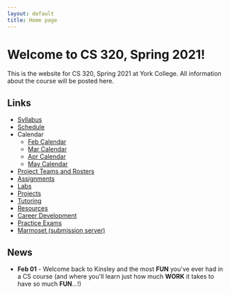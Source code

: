 ```yaml
---
layout: default
title: Home page
---
```


# Welcome to CS 320, Spring 2021!

This is the website for CS 320, Spring 2021 at York College.
All information about the course will be posted here.

## Links

* [Syllabus](syllabus.html)
* [Schedule](schedule.html)
*  Calendar
	* [Feb Calendar](CS320-Spring-Feb-2021-Calendar-1.3.pdf)
	* [Mar Calendar](CS320-Spring-March-2021-Calendar-1.3.pdf)
	* [Apr Calendar](CS320-Spring-April-2021-Calendar-1.1.pdf)
	* [May Calendar](CS320-Spring-May-2021-Calendar-1.1.pdf)
* [Project Teams and Rosters](teams-and-rosters/index.html)
* [Assignments](assign/index.html)
* [Labs](labs/index.html)
* [Projects](projects/index.html)
* [Tutoring](CS320-Sp21-TutoringSchedule.pdf)
* [Resources](resources/index.html)
* [Career Development](careers/index.html)
* [Practice Exams](practice/index.html)
* [Marmoset (submission server)](https://cs.ycp.edu/marmoset)

## News

<!-- Commenting out News until it's needed - and the dates will change, anyway


* **Apr 20** - [Team Project Final Presentation and Demonstration](assign/assign08.html) is schedule for each section's final exam period.  These will be 20-25 minute formal presentations on-line (Zoom).  See [Assignment 8](assign/assign08.html) for the details and guidelines.
	- **9:00 section (101) - 9:00 to 10:00 on Wednesday, 5-13-20 (moved to 9:00 since there are only 2 teams)**
	- **11:00 section (102) - 10:15 to 12:15 on Wednesday, 5-13-20**
	- **2:00 section (103) - 3:00 to 5:00 on Monday, 5-11-20**.

* **Apr 20** - [Assignment 10](assign/assign10.html) is an individual reflection on the team project.  [Assignment 11](assign/assign11.html) is a self/peer evaluation for the team project.  They are both INDIVIDUAL assignments and are are both **due by 7:00am, Sunday, 5-10-20 in PDF form in Marmoset**.

* **Apr 20** - [Assignment 8](assign/assign08.html) describes the final deliverables for the team project.  There are several - please read the assignment carefully.

* **Apr 7** - [Team Project Milestone 3: 75% Working System, w/SQL DB](assign/assign03.html) is **due Wednesday, 4-22-20**.  This will be a FORMAL 8-10 minute (max) on-line (Zoom) team presentation/demonstration of your team's progress since milestone 2.  SQL database functionality **IS REQUIRED** for this milestone.  A large majority of your classes, methods, test cases, and web page navigation should be implemented by milestone 3, as well.

* **Apr 6** - The [Midterm Exam](assign/exam.pdf) is posted, along with the [Exam Answer Sheet](assign/exam-answer-sheet.txt).  You can use those links to access the files.  The **Midterm Exam** file is a PDF, the **Exam Answer Sheet** is a text (.txt) file.  You can download the answer sheet (you can right-click on the link and select "Save Link As...") or you may left-click on the link and then copy and paste the text from your browser into a new text editor file).  Fill in your name and section, and type your answers directly into your text file.  The complete instructions will be sent to you via email.  The **Exam Answer Sheet** and your UML drawing are **due by 8:00 am, Tuesday, 4-7-20 in Marmoset**.  Make sure to submit both your **Exam Answer Sheet** and your **UML Diagram** to the **Exam01: Midterm Exam** project.

* **Mar 30** - Posted an extensive example project on the [Resources page](./resources) that incorporates the Web Applications lab solution (Lab02) with the ORM Lab solution (Lab06).  It provides a web application front-end to the ORM queries, as well as demonstrates the use of login session information, and incorporation of a SQL database persistence layer with a many-to-many relationship. We will review this in more depth in class on **Friday, 4-4-20**.

* **Mar 27** - The [Lab06: ORM](labs/lab06.html) due date has been moved to **7:00am, Monday, 3-30-20**.

* **Mar 27** - The **midterm exam** will be a take-at-home exam on **Monday, 4-6-20**.  I will post it by 8:00 am on Monday morning, and will send out a class email at that time and tell you where it is posted.  You will have until 8:00 am Tuesday morning (4-7-20) to complete and submit it to Marmoset.  I will also post a template answer sheet for you to fill in.  There is NO Programming portion, it is all written, with a UML diagram to draw, as well.  You will also need to submit an electronic copy of your UML diagram (either using a drawing package, or a NEATLY hand-drawn diagram that you can post as a JPG or PDF).  The exam will be open notes and you can use any resource on the CS320 website, as well as your assignment and lab solutions.  The exam is 120 points, and was originally designed to be an in-class 50-minute exam, with a built-in curve of 20 points.  Since it is a take-home this year, there will **NOT** be a curve.  I posted a practice take-home exam - the exam you are taking will not be nearly as long or involved as the practice exam.  We will use Friday, 4-3-20 for a short review for the midterm exam.  **YOU MUST DO YOUR OWN WORK - YOU ARE NOT ALLOWED TO CONSULT WITH ANYONE ELSE, OR USE ANY RESOURCES THAT ARE NOT LISTED ON THE RESOURCES PAGE OF THE CS320 WEBSITE.  I AM TRUSTING YOU TO WORK ON YOUR HONOR - PLEASE DO NOT BETRAY THAT TRUST.**

* **Mar 22** - [Assignment 9](assign/assign09.html) describes the deliverables for the individual project.  The due date for you individual project report has been moved to **Saturday, 4-11-20, by 7:00am**.

* **Mar 22** - [Individual Project Milestone 3](assign/assign04.html) has been moved to **Wednesday, 4-8-20**.  This will be your final informal, 2-4 minute (max) demonstration of your individual project.  We will attempt to do this on-line through ZOOM and screen sharing.

* **Mar 22** - Mid-semester self/peer evaluations are **due by 7:00am, Saturday, 4-4-20**.  See the instructions under [Assignment 11](assign/assign11.html).

* **Mar 22** - [Team Project Milestone 2: 50% Working System](assign/assign03.html) is **due Wednesday, 4-1-20**.  This will be a FORMAL 8-10 minute (max) in-class team presentation/demonstration of your team's progress since milestone 1.  SQL database functionality is **NOT** required for this milestone (but **IS** required for the third milestone.)  **We will be conducting this presentation via ZOOM - each team will have to coordinate their presentation amongst its team members.  YOu will be able to share your screens as you give your PPT and code demo.**

* **Mar 18** - [Lab05: ORM](labs/lab05.html) is now **due by 7:00am, Sunday, 3-22-20**.

* **Mar 12** - [Assignment 9](assign/assign09.html) describes the deliverables for the individual project.  The due date for you individual project report has been moved to **Thursday, 4-9-20, by 7:00am**.

* **Mar 12** - [Individual Project Milestone 3](assign/assign04.html) has been moved to **Monday, 4-6-20**.  This will be your final informal (at your desk) 2-4 minute (max) in-class demonstration of your individual project.

* **Mar 12** - The template for the Lab04 submission has been added to the Lab04 webpage.  See the instructions on the Lab04 page.

* **Mar 5** - [Assignment 3: Team Project Milestones](assign/assign03.html) **Team Milestone 1: Minimal Working System** is **due on Monday, 3-16-20**.    This will be a FORMAL 8-10 minute (max) in-class team presentation/demonstration of your team's progress on your UI structure and navigation.  You should have the vast majority of your servlets and JSPs defined, and be able to navigate between most, if not all, of your pages.  Your HTML/CSS will still be in a rough state - don't worry about making it "pretty", focus on functionality over form.  There is **NO** expectation for having any of your SQL database implemented or working.

* **Mar 5** - [Lab05: JDBC](labs/lab05.html) is posted.  It is **due by 7:00am, Thursday, 3-19-20**.

* **Mar 5** - [Lab04: SQL, Queries, Joins](labs/lab04.html) is posted.  It is **due by 7:00am, Friday, 3-13-20**.

* **Feb 24** - [Individual Project Milestone 2: 50% Working System](assign/assign04.html) is **due Monday, 3-9-20**.  This will be an informal (at your desk) 2-4 minute (max) in-class demonstration of your progress since Milestone 1.  **Note that this Milestone due date is the first day after you return from Winter Break.**

* **Feb 24** - [Assignment 6: Problem Domain Analysis](assign/assign06.html) is **due by 7:00am, Saturday, 3-7-20.**  You will likely need to collaborate on this assignment remotely over break using Google Docs, and your shared Google Team Drive.  You will also need to create and embed a **PDF** version of your UML document in your Google Doc submission.  **Do not link to your UML diagram, embed a PDF or PNG copy of it in your document.**

* **Feb 24** - For creating your UML diagrams for your group's UML model that will part of Assign06: you may use [Violet UML](http://alexdp.free.fr/violetumleditor/page.php) to create a nicely-formatted electronic version of your team's model.  You can download the jarfile from the [Resources Page](resources/index.html).  You may also use other drawing tools, **as long as those tools can export PDF or PNG versions of the UML diagram**, which you willl need to embed in your Assign06 submission.

* **Feb 17** - [Assignment 5: Team Use Cases](assign/assign05.html) is **due by 7:00am, Monday, 2-24-20**.  You will need it for the in-class exercise for the Textual Analysis of your team project Use Cases later that day.

* **Feb 3** - [Assignment 4: Individual Project Milestones](assign/assign04.html) **Individual Milestone 1: Baseline** is **due on Monday, 2-17-20**.  This will be an informal (at your desk) 2-4 minute (max) in-class demonstration of your progress, to date.
* **Feb 3** - Lab02a: Web Applications II **due date has been moved to 7:00am, Monday, 2-10-20**.  Please also see the [WebApps Notes](labs/lab02_notes.html) for additional information about setting up the lab.

* **Jan 27** - [Lab02a: Web Applications II](labs/lab02a.html) is posted.  It is **due by 7:00am, Monday, 2-10-20**.  Please also see the [WebApps Notes](labs/lab02_notes.html) for additional information about setting up the lab.
* **Jan 27** - [Lab02: Web Applications I](labs/lab02.html) is posted.  It is simply an introduction to Web Applications, and will ease you into Lab02a.  It is not required, but it will give you a good start on Lab02a.  Please also see the [WebApps Notes](labs/lab02_notes.html) for additional information about setting up the lab.
* **Jan 27** - [Lab03: Git and eGit Lab PartI](labs/lab03.html) is posted, and is **due by the start of class, Wednesday, 1-29-20**.  You are required to establish your GitHub account, create the SSH key pair to access it, and Fork the example project (do all steps through Step 4: Fork).  You may certainly do more than this - we will be getting to Part II of this lab next week.

* **Jan 24** - Lab01: HTML & CSS **due date has been moved to 7:00am, Monday, 1-27-20**

* **Jan 22** - [Assignment 4](assign/assign04.html) describes the expectations for the individual project milestones.
* **Jan 22** - Assign02: Individual Project Proposal **due by 7:00am, Sunday, 2-2-20**
* **Jan 22** - [Assignment 3](assign/assign03.html) describes the expectations for the team project milestones.
* **Jan 22** - Assign01: Team Project Proposal **due by 7:00am, Monday, 2-3-20**
* **Jan 22** - [Lab01: HTML and CSS](labs/lab01.html) is posted
* **Jan 22** - Please see the **Projects** page for [Some Possible Team Projects](projects/index.html)
* **Jan 22** - [Assign02: Individual Project Proposal](assign/assign02.html) is posted
* **Jan 22** - [Assign01: Team Project Proposal](assign/assign01.html) is posted
* **Jan 22** - [Class Rosters](teams-and-rosters/index.html) are posted - choose your teams
-->
* **Feb 01** - Welcome back to Kinsley and the most **FUN** you've ever had in a CS course (and where you'll learn just how much **WORK** it takes to have so much **FUN**...!)
